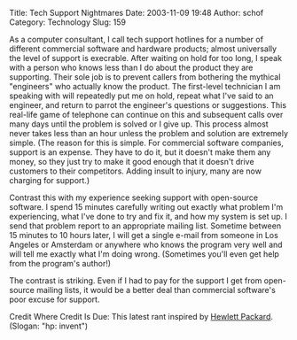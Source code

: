 Title: Tech Support Nightmares
Date: 2003-11-09 19:48
Author: schof
Category: Technology
Slug: 159

As a computer consultant, I call tech support hotlines for a number of
different commercial software and hardware products; almost universally
the level of support is execrable. After waiting on hold for too long, I
speak with a person who knows less than I do about the product they are
supporting. Their sole job is to prevent callers from bothering the
mythical "engineers" who actually know the product. The first-level
technician I am speaking with will repeatedly put me on hold, repeat
what I've said to an engineer, and return to parrot the engineer's
questions or suggestions. This real-life game of telephone can continue
on this and subsequent calls over many days until the problem is solved
or I give up. This process almost never takes less than an hour unless
the problem and solution are extremely simple. (The reason for this is
simple. For commercial software companies, support is an expense. They
have to do it, but it doesn't make them any money, so they just try to
make it good enough that it doesn't drive customers to their
competitors. Adding insult to injury, many are now charging for
support.)

Contrast this with my experience seeking support with open-source
software. I spend 15 minutes carefully writing out exactly what problem
I'm experiencing, what I've done to try and fix it, and how my system is
set up. I send that problem report to an appropriate mailing list.
Sometime between 15 minutes to 10 hours later, I will get a single
e-mail from someone in Los Angeles or Amsterdam or anywhere who knows
the program very well and will tell me exactly what I'm doing wrong.
(Sometimes you'll even get help from the program's author!)

The contrast is striking. Even if I had to pay for the support I get
from open-source mailing lists, it would be a better deal than
commercial software's poor excuse for support.

Credit Where Credit Is Due: This latest rant inspired by [Hewlett
Packard](http://www.hp.com). (Slogan: "hp: invent")

<div class="blogger-post-footer">

![]()

</div>

